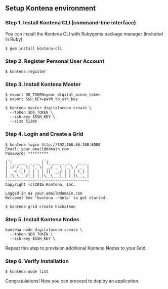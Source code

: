 ## Setup Kontena environment

### Step 1. Install Kontena CLI (command-line interface)
You can install the Kontena CLI with Rubygems package manager (included in Ruby).

```
$ gem install kontena-cli
```

### Step 2. Register Personal User Account

```
$ kontena register
```

### Step 3. Install Kontena Master
```
$ export DO_TOKEN=your_digital_ocean_token
$ export SSH_KEY=path_to_ssh_key
```

```
$ kontena master digitalocean create \
  --token $DO_TOKEN \
  --ssh-key $SSH_KEY \
  --size 512mb
```

### Step 4. Login and Create a Grid


```
$ kontena login http://192.168.66.100:8080
Email: your.email@domain.com
Password: *********
 _               _
| | _ ___  _ __ | |_ ___ _ __   __ _
| |/ / _ \| '_ \| __/ _ \ '_ \ / _` |
|   < (_) | | | | ||  __/ | | | (_| |
|_|\_\___/|_| |_|\__\___|_| |_|\__,_|
-------------------------------------
Copyright (c)2016 Kontena, Inc.

Logged in as your.email@domain.com
Welcome! See 'kontena --help' to get started.
```

```
$ kontena grid create hackathon
```

### Step 5. Install Kontena Nodes

```
kontena node digitalocean create \
  --token $DO_TOKEN \
  --ssh-key $SSH_KEY \
```

Repeat this step to provision additional Kontena Nodes to your Grid.

### Step 6. Verify Installation

```
$ kontena node list
```

Congratulations! Now you can proceed to deploy an application.
